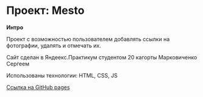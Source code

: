 # Проект: Mesto

**Интро**

Проект с возможностью пользователем добавлять ссылки на фотографии, удалять и отмечать их.

Сайт сделан в Яндеекс.Практикум студентом 20 кагорты Марковиченко Сергеем

Использованы технологии: HTML, CSS, JS

[Ссылка на GitHub pages](https:///Mark22sv.github.io/mesto-project/index.html)
